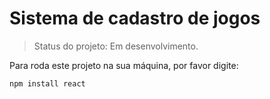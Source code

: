 # Sistema de cadastro de jogos

> Status do projeto: Em desenvolvimento.

Para roda este projeto na sua máquina, por favor digite: 

```
npm install react
```
